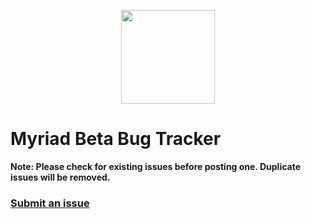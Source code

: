 <p align="center"><img src='https://i.imgur.com/0eXqzNu.png' width="150"/></p>

# Myriad Beta Bug Tracker
 
**Note: Please check for existing issues before posting one. Duplicate issues will be removed.**

### [Submit an issue](https://github.com/SparkDev97/Myriad-Bug-Tracker/issues/new/choose)
